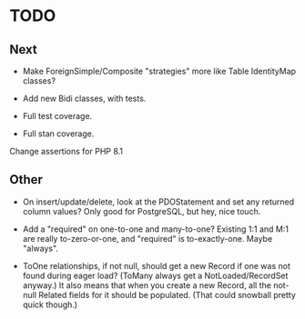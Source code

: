 # TODO

## Next

- Make ForeignSimple/Composite "strategies" more like Table IdentityMap classes?

- Add new Bidi classes, with tests.

- Full test coverage.

- Full stan coverage.

Change assertions for PHP 8.1

## Other

- On insert/update/delete, look at the PDOStatement and set any returned column
  values? Only good for PostgreSQL, but hey, nice touch.

- Add a "required" on one-to-one and many-to-one? Existing 1:1 and M:1 are
  really to-zero-or-one, and "required" is to-exactly-one. Maybe "always".

- ToOne relationships, if not null, should get a new Record if one was not found
  during eager load? (ToMany always get a NotLoaded/RecordSet anyway.) It also
  means that when you create a new Record, all the not-null Related fields for
  it should be populated. (That could snowball pretty quick though.)
